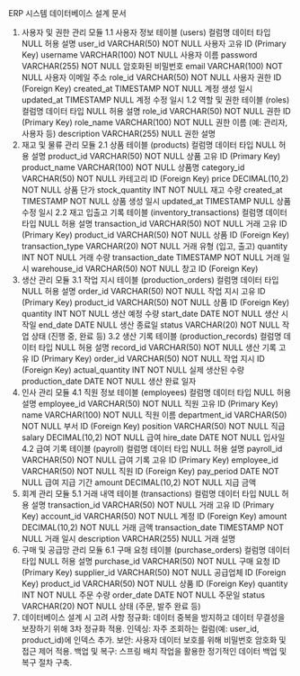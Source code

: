 ERP 시스템 데이터베이스 설계 문서
1. 사용자 및 권한 관리 모듈
   1.1 사용자 정보 테이블 (users)
   컬럼명	데이터 타입	NULL 허용	설명
   user_id	VARCHAR(50)	NOT NULL	사용자 고유 ID (Primary Key)
   username	VARCHAR(100)	NOT NULL	사용자 이름
   password	VARCHAR(255)	NOT NULL	암호화된 비밀번호
   email	VARCHAR(100)	NOT NULL	사용자 이메일 주소
   role_id	VARCHAR(50)	NOT NULL	사용자 권한 ID (Foreign Key)
   created_at	TIMESTAMP	NOT NULL	계정 생성 일시
   updated_at	TIMESTAMP	NULL	계정 수정 일시
   1.2 역할 및 권한 테이블 (roles)
   컬럼명	데이터 타입	NULL 허용	설명
   role_id	VARCHAR(50)	NOT NULL	권한 ID (Primary Key)
   role_name	VARCHAR(100)	NOT NULL	권한 이름 (예: 관리자, 사용자 등)
   description	VARCHAR(255)	NULL	권한 설명
2. 재고 및 물류 관리 모듈
   2.1 상품 테이블 (products)
   컬럼명	데이터 타입	NULL 허용	설명
   product_id	VARCHAR(50)	NOT NULL	상품 고유 ID (Primary Key)
   product_name	VARCHAR(100)	NOT NULL	상품명
   category_id	VARCHAR(50)	NOT NULL	카테고리 ID (Foreign Key)
   price	DECIMAL(10,2)	NOT NULL	상품 단가
   stock_quantity	INT	NOT NULL	재고 수량
   created_at	TIMESTAMP	NOT NULL	상품 생성 일시
   updated_at	TIMESTAMP	NULL	상품 수정 일시
   2.2 재고 입출고 기록 테이블 (inventory_transactions)
   컬럼명	데이터 타입	NULL 허용	설명
   transaction_id	VARCHAR(50)	NOT NULL	거래 고유 ID (Primary Key)
   product_id	VARCHAR(50)	NOT NULL	상품 ID (Foreign Key)
   transaction_type	VARCHAR(20)	NOT NULL	거래 유형 (입고, 출고)
   quantity	INT	NOT NULL	거래 수량
   transaction_date	TIMESTAMP	NOT NULL	거래 일시
   warehouse_id	VARCHAR(50)	NOT NULL	창고 ID (Foreign Key)
3. 생산 관리 모듈
   3.1 작업 지시 테이블 (production_orders)
   컬럼명	데이터 타입	NULL 허용	설명
   order_id	VARCHAR(50)	NOT NULL	작업 지시 고유 ID (Primary Key)
   product_id	VARCHAR(50)	NOT NULL	상품 ID (Foreign Key)
   quantity	INT	NOT NULL	생산 예정 수량
   start_date	DATE	NOT NULL	생산 시작일
   end_date	DATE	NULL	생산 종료일
   status	VARCHAR(20)	NOT NULL	작업 상태 (진행 중, 완료 등)
   3.2 생산 기록 테이블 (production_records)
   컬럼명	데이터 타입	NULL 허용	설명
   record_id	VARCHAR(50)	NOT NULL	생산 기록 고유 ID (Primary Key)
   order_id	VARCHAR(50)	NOT NULL	작업 지시 ID (Foreign Key)
   actual_quantity	INT	NOT NULL	실제 생산된 수량
   production_date	DATE	NOT NULL	생산 완료 일자
4. 인사 관리 모듈
   4.1 직원 정보 테이블 (employees)
   컬럼명	데이터 타입	NULL 허용	설명
   employee_id	VARCHAR(50)	NOT NULL	직원 고유 ID (Primary Key)
   name	VARCHAR(100)	NOT NULL	직원 이름
   department_id	VARCHAR(50)	NOT NULL	부서 ID (Foreign Key)
   position	VARCHAR(50)	NOT NULL	직급
   salary	DECIMAL(10,2)	NOT NULL	급여
   hire_date	DATE	NOT NULL	입사일
   4.2 급여 기록 테이블 (payroll)
   컬럼명	데이터 타입	NULL 허용	설명
   payroll_id	VARCHAR(50)	NOT NULL	급여 기록 고유 ID (Primary Key)
   employee_id	VARCHAR(50)	NOT NULL	직원 ID (Foreign Key)
   pay_period	DATE	NOT NULL	급여 지급 기간
   amount	DECIMAL(10,2)	NOT NULL	지급 금액
5. 회계 관리 모듈
   5.1 거래 내역 테이블 (transactions)
   컬럼명	데이터 타입	NULL 허용	설명
   transaction_id	VARCHAR(50)	NOT NULL	거래 고유 ID (Primary Key)
   account_id	VARCHAR(50)	NOT NULL	계정 ID (Foreign Key)
   amount	DECIMAL(10,2)	NOT NULL	거래 금액
   transaction_date	TIMESTAMP	NOT NULL	거래 일시
   description	VARCHAR(255)	NULL	거래 설명
6. 구매 및 공급망 관리 모듈
   6.1 구매 요청 테이블 (purchase_orders)
   컬럼명	데이터 타입	NULL 허용	설명
   purchase_id	VARCHAR(50)	NOT NULL	구매 요청 ID (Primary Key)
   supplier_id	VARCHAR(50)	NOT NULL	공급업체 ID (Foreign Key)
   product_id	VARCHAR(50)	NOT NULL	상품 ID (Foreign Key)
   quantity	INT	NOT NULL	주문 수량
   order_date	DATE	NOT NULL	주문일
   status	VARCHAR(20)	NOT NULL	상태 (주문, 발주 완료 등)
7. 데이터베이스 설계 시 고려 사항
   정규화: 데이터 중복을 방지하고 데이터 무결성을 보장하기 위해 3차 정규화 적용.
   인덱싱: 자주 조회하는 컬럼(예: user_id, product_id)에 인덱스 추가.
   보안: 사용자 데이터 보호를 위해 비밀번호 암호화 및 접근 제어 적용.
   백업 및 복구: 스프링 배치 작업을 활용한 정기적인 데이터 백업 및 복구 절차 구축.